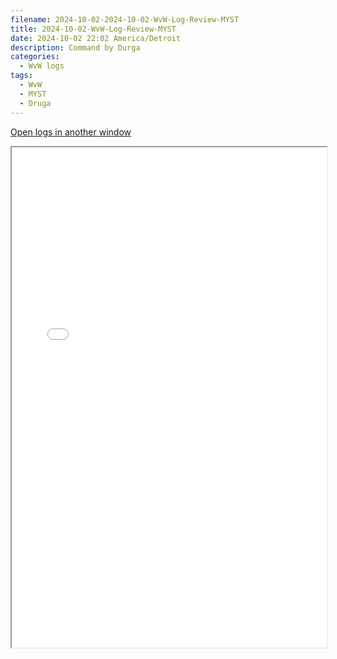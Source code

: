 ```yaml
---
filename: 2024-10-02-2024-10-02-WvW-Log-Review-MYST
title: 2024-10-02-WvW-Log-Review-MYST
date: 2024-10-02 22:02 America/Detroit
description: Command by Durga
categories:
  - WvW logs
tags:
  - WvW
  - MYST
  - Druga
---
```

 <a href="/assets/wvwlogs/reports20241002_MYST.html#202410022200-WvW-Log-Review" target="_blank">Open logs in another window</a>

<iframe src="/assets/wvwlogs/reports20241002_MYST.html#202410022200-WvW-Log-Review" width="100%" height="800" style="display:block; margin: 0 auto;"> </iframe>